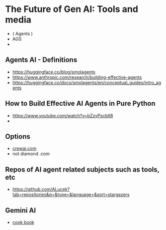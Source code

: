 # The Future of Gen AI: Tools and media 

* ( Agents )
* AGS
* 

## Agents AI - Definitions

* https://huggingface.co/blog/smolagents
* https://www.anthropic.com/research/building-effective-agents
* https://huggingface.co/docs/smolagents/en/conceptual_guides/intro_agents

## How to Build Effective AI Agents in Pure Python 

* https://www.youtube.com/watch?v=bZzyPscbtI8
* 

## Options

* [crewai.com](https://www.crewai.com)
* not diamond .com

## Repos of AI agent related subjects such as tools, etc

* https://github.com/ALucek?tab=repositories&q=&type=&language=&sort=stargazers

## Gemini AI

* [cook book](https://github.com/google-gemini/cookbook)

  
